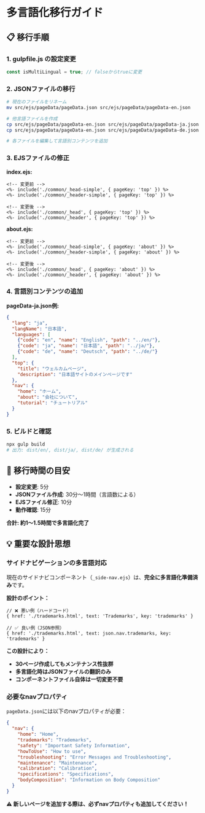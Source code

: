 # 多言語化移行ガイド

## 📋 移行手順

### 1. gulpfile.js の設定変更
```javascript
const isMultiLingual = true; // falseからtrueに変更
```

### 2. JSONファイルの移行
```bash
# 現在のファイルをリネーム
mv src/ejs/pageData/pageData.json src/ejs/pageData/pageData-en.json

# 他言語ファイルを作成
cp src/ejs/pageData/pageData-en.json src/ejs/pageData/pageData-ja.json
cp src/ejs/pageData/pageData-en.json src/ejs/pageData/pageData-de.json

# 各ファイルを編集して言語別コンテンツを追加
```

### 3. EJSファイルの修正

**index.ejs:**
```ejs
<!-- 変更前 -->
<%- include('./common/_head-simple', { pageKey: 'top' }) %>
<%- include('./common/_header-simple', { pageKey: 'top' }) %>

<!-- 変更後 -->
<%- include('./common/_head', { pageKey: 'top' }) %>
<%- include('./common/_header', { pageKey: 'top' }) %>
```

**about.ejs:**
```ejs
<!-- 変更前 -->
<%- include('./common/_head-simple', { pageKey: 'about' }) %>
<%- include('./common/_header-simple', { pageKey: 'about' }) %>

<!-- 変更後 -->
<%- include('./common/_head', { pageKey: 'about' }) %>
<%- include('./common/_header', { pageKey: 'about' }) %>
```

### 4. 言語別コンテンツの追加

**pageData-ja.json例:**
```json
{
  "lang": "ja",
  "langName": "日本語",
  "languages": [
    {"code": "en", "name": "English", "path": "../en/"},
    {"code": "ja", "name": "日本語", "path": "../ja/"},
    {"code": "de", "name": "Deutsch", "path": "../de/"}
  ],
  "top": {
    "title": "ウェルカムページ",
    "description": "日本語サイトのメインページです"
  },
  "nav": {
    "home": "ホーム",
    "about": "会社について",
    "tutorial": "チュートリアル"
  }
}
```

### 5. ビルドと確認
```bash
npx gulp build
# 出力: dist/en/, dist/ja/, dist/de/ が生成される
```

## 🎯 移行時間の目安
- **設定変更**: 5分
- **JSONファイル作成**: 30分〜1時間（言語数による）
- **EJSファイル修正**: 10分
- **動作確認**: 15分

**合計: 約1〜1.5時間で多言語化完了**

## 💡 重要な設計思想

### サイドナビゲーションの多言語対応
現在のサイドナビコンポーネント（`_side-nav.ejs`）は、**完全に多言語化準備済み**です。

**設計のポイント：**
```ejs
// ❌ 悪い例（ハードコード）
{ href: './trademarks.html', text: 'Trademarks', key: 'trademarks' }

// ✅ 良い例（JSON参照）
{ href: './trademarks.html', text: json.nav.trademarks, key: 'trademarks' }
```

**この設計により：**
- **30ページ作成してもメンテナンス性抜群**
- **多言語化時はJSONファイルの翻訳のみ**
- **コンポーネントファイル自体は一切変更不要**

### 必要なnavプロパティ
`pageData.json`には以下のnavプロパティが必要：
```json
{
  "nav": {
    "home": "Home",
    "trademarks": "Trademarks",
    "safety": "Important Safety Information",
    "howToUse": "How to use",
    "troubleshooting": "Error Messages and Troubleshooting",
    "maintenance": "Maintenance",
    "calibration": "Calibration",
    "specifications": "Specifications",
    "bodyComposition": "Information on Body Composition"
  }
}
```

**⚠️ 新しいページを追加する際は、必ずnavプロパティも追加してください！**